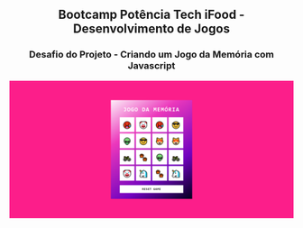 <h2 align="center"> Bootcamp Potência Tech iFood - Desenvolvimento de Jogos </h2>

<h3 align="center"> Desafio do Projeto - Criando um Jogo da Memória com Javascript </h3>

<a href="#"> <img src="/lab-criando-um-jogo-da-memoria-com-emojis/src/jogo%20da%20memoria.png?raw=true" /> </a>